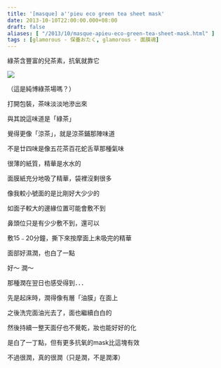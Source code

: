 ```yaml
---
title: '[masque] a''pieu eco green tea sheet mask'
date: 2013-10-10T22:00:00.000+08:00
draft: false
aliases: [ "/2013/10/masque-apieu-eco-green-tea-sheet-mask.html" ]
tags : [glamorous - 保養おたく, glamorous - 面膜魂]
---
```


綠茶含豐富的兒茶素，抗氧就靠它  

[![](https://2.bp.blogspot.com/-HQx_pgdwG1k/XCOVvca6lmI/AAAAAAAAB4g/tvEtQ28JTlwzbvz9yu7bng1P453CYw8yACLcBGAs/s640/35.jpg)](https://2.bp.blogspot.com/-HQx_pgdwG1k/XCOVvca6lmI/AAAAAAAAB4g/tvEtQ28JTlwzbvz9yu7bng1P453CYw8yACLcBGAs/s1600/35.jpg)

（這是純博綠茶場嗎？）

  

打開包裝，茶味淡淡地滲出來

與其說這味道是「綠茶」

覺得更像「涼茶」，就是涼茶鋪那陣味道

不是廿四味是像五花茶百花蛇舌草那種氣味

  

很薄的紙質，精華是水水的

面膜紙充分地吸了精華，袋裡沒剩很多

像我較小號面的是比剛好大少少的

如面子較大的邊緣位置可能會敷不到

鼻頭位只是有少少敷不到，還可以

  

敷15﹣20分鐘，撕下來按摩面上未吸完的精華

面部好濕潤，也白了一點

好～ 潤～

那種潤在翌日也感受得到．．．

先是起床時，潤得像有層「油膜」在面上

之後洗完面油光去了，面也繼續白白的

然後持續一整天面仔也不覺乾，妝也能好好的化

  

是白了一丁點，但有更多抗氧的mask比這塊有效

不過很潤，真的很潤（只是潤，不是潤澤）